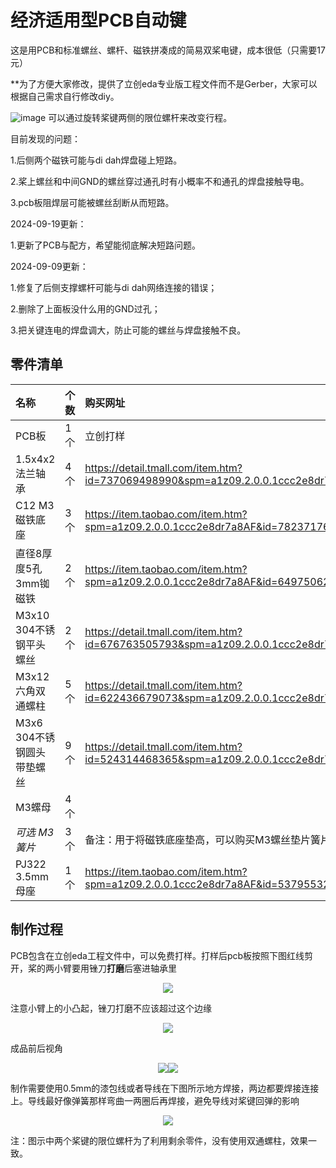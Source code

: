 # 经济适用型PCB自动键

这是用PCB和标准螺丝、螺杆、磁铁拼凑成的简易双桨电键，成本很低（只需要17元）

**为了方便大家修改，提供了立创eda专业版工程文件而不是Gerber，大家可以根据自己需求自行修改diy。

![image](/pictures/mianpic.jpg)
可以通过旋转桨键两侧的限位螺杆来改变行程。

目前发现的问题：

1.后侧两个磁铁可能与di dah焊盘碰上短路。

2.桨上螺丝和中间GND的螺丝穿过通孔时有小概率不和通孔的焊盘接触导电。

3.pcb板阻焊层可能被螺丝刮断从而短路。

2024-09-19更新：

1.更新了PCB与配方，希望能彻底解决短路问题。

2024-09-09更新：

1.修复了后侧支撑螺杆可能与di dah网络连接的错误；

2.删除了上面板没什么用的GND过孔；

3.把关键连电的焊盘调大，防止可能的螺丝与焊盘接触不良。

## 零件清单

|名称|个数|购买网址|
|:---|:---|:---|
|PCB板|1个|立创打样|
|1.5x4x2 法兰轴承|4个|https://detail.tmall.com/item.htm?id=737069498990&spm=a1z09.2.0.0.1ccc2e8dr7a8AF&_u=v3p7pmal71ca|
|C12 M3磁铁底座|3个|https://item.taobao.com/item.htm?spm=a1z09.2.0.0.1ccc2e8dr7a8AF&id=782371769988&_u=v3p7pmal3057|
|直径8厚度5孔3mm铷磁铁|2个|https://item.taobao.com/item.htm?spm=a1z09.2.0.0.1ccc2e8dr7a8AF&id=649750625831&_u=v3p7pmal5ead|
|M3x10 304不锈钢平头螺丝|2个|https://detail.tmall.com/item.htm?id=676763505793&spm=a1z09.2.0.0.1ccc2e8dr7a8AF&_u=v3p7pmal018a|
|M3x12 六角双通螺柱|5个|https://detail.tmall.com/item.htm?id=622436679073&spm=a1z09.2.0.0.1ccc2e8dr7a8AF&_u=v3p7pmalb905|
|M3x6 304不锈钢圆头带垫螺丝|9个|https://detail.tmall.com/item.htm?id=524314468365&spm=a1z09.2.0.0.1ccc2e8dr7a8AF&_u=v3p7pmal9d59|
|M3螺母|4个||
|*可选 M3簧片*|3个|备注：用于将磁铁底座垫高，可以购买M3螺丝垫片簧片组合|
|PJ322 3.5mm母座|1个|https://item.taobao.com/item.htm?spm=a1z09.2.0.0.1ccc2e8dr7a8AF&id=537955324331&_u=v3p7pmal55c0|


## 制作过程
PCB包含在立创eda工程文件中，可以免费打样。打样后pcb板按照下图红线剪开，桨的两小臂要用锉刀**打磨**后塞进轴承里

<div align=center><img src="/pictures/pcbpic.jpg" /></div>

注意小臂上的小凸起，锉刀打磨不应该超过这个边缘

<div align=center><img src="/pictures/detail.jpg" /></div>

成品前后视角

<div align=center><img src="/pictures/fwdpic.jpg" /><img src="/pictures/backpic.jpg" /></div>

制作需要使用0.5mm的漆包线或者导线在下图所示地方焊接，两边都要焊接连接上。导线最好像弹簧那样弯曲一两圈后再焊接，避免导线对桨键回弹的影响

<div align=center><img src="/pictures/weldpic.jpg" /></div>

注：图示中两个桨键的限位螺杆为了利用剩余零件，没有使用双通螺柱，效果一致。

